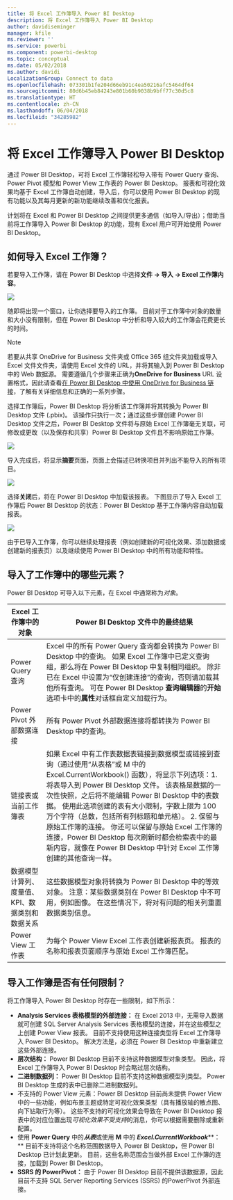 ```yaml
---
title: 将 Excel 工作簿导入 Power BI Desktop
description: 将 Excel 工作簿导入 Power BI Desktop
author: davidiseminger
manager: kfile
ms.reviewer: ''
ms.service: powerbi
ms.component: powerbi-desktop
ms.topic: conceptual
ms.date: 05/02/2018
ms.author: davidi
LocalizationGroup: Connect to data
ms.openlocfilehash: 073301b1fe204d66eb91c4ea50216afc5464df64
ms.sourcegitcommit: 80d6b45eb84243e801b60b9038b9bff77c30d5c8
ms.translationtype: HT
ms.contentlocale: zh-CN
ms.lasthandoff: 06/04/2018
ms.locfileid: "34285982"
---
```

# <a name="import-excel-workbooks-into-power-bi-desktop"></a>将 Excel 工作簿导入 Power BI Desktop
通过 Power BI Desktop，可将 Excel 工作簿轻松导入带有 Power Query 查询、Power Pivot 模型和 Power View 工作表的 Power BI Desktop。 报表和可视化效果均基于 Excel 工作簿自动创建，导入后，你可以使用 Power BI Desktop 的现有功能以及其每月更新的新功能继续改善和优化报表。

计划将在 Excel 和 Power BI Desktop 之间提供更多通信（如导入/导出）；借助当前将工作簿导入 Power BI Desktop 的功能，现有 Excel 用户可开始使用 Power BI Desktop。

## <a name="how-do-i-import-an-excel-workbook"></a>如何导入 Excel 工作簿？
若要导入工作簿，请在 Power BI Desktop 中选择**文件 -\> 导入 -\> Excel 工作簿内容**。

![](media/desktop-import-excel-workbooks/importexceltopbi_1.png)

随即将出现一个窗口，让你选择要导入的工作簿。 目前对于工作簿中对象的数量和大小没有限制，但在 Power BI Desktop 中分析和导入较大的工作簿会花费更长的时间。

> [!NOTE]
> 若要从共享 OneDrive for Business 文件夹或 Office 365 组文件夹加载或导入 Excel 文件文件夹，请使用 Excel 文件的 URL，并将其输入到 Power BI Desktop中的 Web 数据源。 需要遵循几个步骤来正确为**OneDrive for Business** URL 设置格式，因此请查看[在 Power BI Desktop 中使用 OneDrive for Business 链接](desktop-use-onedrive-business-links.md)，了解有关详细信息和正确的一系列步骤。
> 
> 

选择工作簿后，Power BI Desktop 将分析该工作簿并将其转换为 Power BI Desktop 文件 (.pbix)。 该操作只执行一次；通过这些步骤创建 Power BI Desktop 文件之后，Power BI Desktop 文件将与原始 Excel 工作簿毫无关联，可修改或更改（以及保存和共享）Power BI Desktop 文件且不影响原始工作簿。

![](media/desktop-import-excel-workbooks/importexceltopbi_2.png)

导入完成后，将显示**摘要**页面，页面上会描述已转换项目并列出不能导入的所有项目。

![](media/desktop-import-excel-workbooks/importexceltopbi_3.png)

选择**关闭**后，将在 Power BI Desktop 中加载该报表。 下图显示了导入 Excel 工作簿后 Power BI Desktop 的状态：Power BI Desktop 基于工作簿内容自动加载报表。

![](media/desktop-import-excel-workbooks/importexceltopbi_4.png)

由于已导入工作簿，你可以继续处理报表（例如创建新的可视化效果、添加数据或创建新的报表页）以及继续使用 Power BI Desktop 中的所有功能和特性。

## <a name="which-workbook-elements-are-imported"></a>导入了工作簿中的哪些元素？
Power BI Desktop 可导入以下元素，在 Excel 中通常称为*对象*。

| Excel 工作簿中的对象 | Power BI Desktop 文件中的最终结果 |
| --- | --- |
| Power Query 查询 |Excel 中的所有 Power Query 查询都会转换为 Power BI Desktop 中的查询。 如果 Excel 工作簿中已定义查询组，那么将在 Power BI Desktop 中复制相同组织。 除非已在 Excel 中设置为“仅创建连接”的查询，否则请加载其他所有查询。 可在 Power BI Desktop **查询编辑器**的**开始**选项卡中的**属性**对话框自定义加载行为。 |
| Power Pivot 外部数据连接 |所有 Power Pivot 外部数据连接将都转换为 Power BI Desktop 中的查询。 |
| 链接表或当前工作簿表 |如果 Excel 中有工作表数据表链接到数据模型或链接到查询（通过使用“从表格”或 M 中的 Excel.CurrentWorkbook() 函数），将显示下列选项：1. 将表导入到 Power BI Desktop 文件。 该表格是数据的一次性快照，之后将不能编辑 Power BI Desktop 中的表数据。 使用此选项创建的表有大小限制，字数上限为 100 万个字符（总数，包括所有列标题和单元格）。 2. 保留与原始工作簿的连接。 你还可以保留与原始 Excel 工作簿的连接，Power BI Desktop 每次刷新时都会检索表中的最新内容，就像在 Power BI Desktop 中针对 Excel 工作簿创建的其他查询一样。 |
| 数据模型计算列、度量值、KPI、数据类别和数据关系 |这些数据模型对象将转换为 Power BI Desktop 中的等效对象。 注意：某些数据类别在 Power BI Desktop 中不可用，例如图像。 在这些情况下，将对有问题的相关列重置数据类别信息。 |
| Power View 工作表 |为每个 Power View Excel 工作表创建新报表页。 报表的名称和报表页面顺序与原始 Excel 工作簿匹配。 |

## <a name="are-there-any-limitations-to-importing-a-workbook"></a>导入工作簿是否有任何限制？
将工作簿导入 Power BI Desktop 时存在一些限制，如下所示：

* **Analysis Services 表格模型的外部连接：** 在 Excel 2013 中，无需导入数据就可创建 SQL Server Analysis Services 表格模型的连接，并在这些模型之上创建 Power View 报表。 目前不支持使用这种连接类型将 Excel 工作簿导入 Power BI Desktop。 解决方法是，必须在 Power BI Desktop 中重新建立这些外部连接。
* **层次结构：** Power BI Desktop 目前不支持这种数据模型对象类型。 因此，将 Excel 工作簿导入 Power BI Desktop 时会略过层次结构。
* **二进制数据列：** Power BI Desktop 目前不支持这种数据模型列类型。 Power BI Desktop 生成的表中已删除二进制数据列。
* 不支持的 Power View 元素：Power BI Desktop 目前尚未提供 Power View 中的一些功能，例如布景主题或特定可视化效果类型（具有播放轴的散点图、向下钻取行为等）。 这些不支持的可视化效果会导致在 Power BI Desktop 报表中的对应位置出现*可视化效果不受支持*的消息，你可以根据需要删除或重新配置。
* 使用 **Power Query** 中的***从表***或使用 **M** 中的 ***Excel.CurrentWorkbook*****：** 目前不支持将这个名称范围数据导入 Power BI Desktop，但 Power BI Desktop 已计划此更新。 目前，这些名称范围会当做外部 Excel 工作簿的连接，加载到 Power BI Desktop。
* **SSRS 的 PowerPivot：** 由于 Power BI Desktop 目前不提供该数据源，因此目前不支持 SQL Server Reporting Services (SSRS) 的PowerPivot 外部连接。

